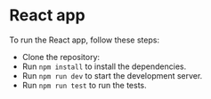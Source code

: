 # React app

To run the React app, follow these steps:

- Clone the repository:
- Run `npm install` to install the dependencies.
- Run `npm run dev` to start the development server.
- Run `npm run test` to run the tests.
